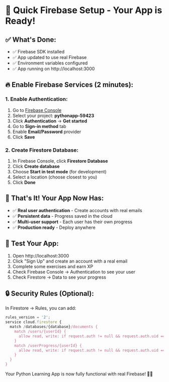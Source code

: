 # 🚀 Quick Firebase Setup - Your App is Ready!

## ✅ What's Done:
- ✅ Firebase SDK installed
- ✅ App updated to use real Firebase
- ✅ Environment variables configured
- ✅ App running on http://localhost:3000

## 🔥 Enable Firebase Services (2 minutes):

### 1. Enable Authentication:
1. Go to [Firebase Console](https://console.firebase.google.com/)
2. Select your project: **pythonapp-59423**
3. Click **Authentication** → **Get started**
4. Go to **Sign-in method** tab
5. Enable **Email/Password** provider
6. Click **Save**

### 2. Create Firestore Database:
1. In Firebase Console, click **Firestore Database**
2. Click **Create database**
3. Choose **Start in test mode** (for development)
4. Select a location (choose closest to you)
5. Click **Done**

## 🎉 That's It! Your App Now Has:
- ✅ **Real user authentication** - Create accounts with real emails
- ✅ **Persistent data** - Progress saved in the cloud
- ✅ **Multi-user support** - Each user has their own progress
- ✅ **Production ready** - Deploy anywhere

## 🧪 Test Your App:
1. Open http://localhost:3000
2. Click "Sign Up" and create an account with a real email
3. Complete some exercises and earn XP
4. Check Firebase Console → Authentication to see your user
5. Check Firestore → Data to see your progress

## 🔒 Security Rules (Optional):
In Firestore → Rules, you can add:
```javascript
rules_version = '2';
service cloud.firestore {
  match /databases/{database}/documents {
    match /users/{userId} {
      allow read, write: if request.auth != null && request.auth.uid == userId;
    }
    match /userProgress/{userId} {
      allow read, write: if request.auth != null && request.auth.uid == userId;
    }
  }
}
```

Your Python Learning App is now fully functional with real Firebase! 🐍✨

